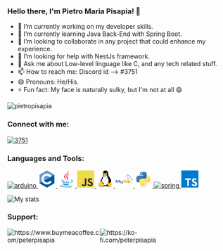### Hello there, I'm Pietro Maria Pisapia! 👋

- 🔭 I’m currently working on my developer skills.
- 🌱 I’m currently learning Java Back-End with Spring Boot.
- 👯 I’m looking to collaborate in any project that could enhance my experience.
- 🤔 I’m looking for help with NestJs framework.
- 💬 Ask me about Low-level linguage like C, and any tech related stuff.
- 📫 How to reach me: Discord id --> #3751
- 😄 Pronouns: He/His.
- ⚡ Fun fact: My face is naturally sulky, but I'm not at all :smile:

<p align="left"> <img src="https://komarev.com/ghpvc/?username=pietropisapia&label=Profile%20views&color=0e75b6&style=flat" alt="pietropisapia" /> </p>

<h3 align="left">Connect with me:</h3>
<p align="left">
<a href="https://discord.gg/3751" target="blank"><img align="center" src="https://raw.githubusercontent.com/rahuldkjain/github-profile-readme-generator/master/src/images/icons/Social/discord.svg" alt="3751" height="30" width="40" /></a>
</p>

<h3 align="left">Languages and Tools:</h3>
<p align="left"> 
  <a href="https://www.arduino.cc/" target="_blank" rel="noreferrer"> 
    <img src="https://cdn.worldvectorlogo.com/logos/arduino-1.svg" alt="arduino" width="40" height="40"/> 
  </a>
  <a href="https://www.cprogramming.com/" target="_blank" rel="noreferrer"> 
    <img src="https://raw.githubusercontent.com/devicons/devicon/master/icons/c/c-original.svg" alt="c" width="40" height="40"/> 
  </a> 
  <a href="https://www.java.com" target="_blank" rel="noreferrer"> 
    <img src="https://raw.githubusercontent.com/devicons/devicon/master/icons/java/java-original.svg" alt="java" width="40" height="40"/> 
  </a> 
  <a href="https://developer.mozilla.org/en-US/docs/Web/JavaScript" target="_blank" rel="noreferrer"> 
    <img src="https://raw.githubusercontent.com/devicons/devicon/master/icons/javascript/javascript-original.svg" alt="javascript" width="40" height="40"/> 
  </a> 
  <a href="https://www.linux.org/" target="_blank" rel="noreferrer"> 
    <img src="https://raw.githubusercontent.com/devicons/devicon/master/icons/linux/linux-original.svg" alt="linux" width="40" height="40"/> 
  </a> 
  <a href="https://www.mysql.com/" target="_blank" rel="noreferrer"> 
    <img src="https://raw.githubusercontent.com/devicons/devicon/master/icons/mysql/mysql-original-wordmark.svg" alt="mysql" width="40" height="40"/> 
  </a> 
  <a href="https://www.python.org" target="_blank" rel="noreferrer"> 
    <img src="https://raw.githubusercontent.com/devicons/devicon/master/icons/python/python-original.svg" alt="python" width="40" height="40"/> 
  </a> 
  <a href="https://spring.io/" target="_blank" rel="noreferrer"> 
    <img src="https://www.vectorlogo.zone/logos/springio/springio-icon.svg" alt="spring" width="40" height="40"/> 
  </a> 
  <a href="https://www.typescriptlang.org/" target="_blank" rel="noreferrer"> 
    <img src="https://raw.githubusercontent.com/devicons/devicon/master/icons/typescript/typescript-original.svg" alt="typescript" width="40" height="40"/> 
  </a> 
</p>


![My stats](https://github-readme-stats.vercel.app/api?username=PietroPisapia&show_icons=true&theme=onedark)

<h3 align="left">Support:</h3>

<p>
  <a href="https://www.buymeacoffee.com/peterpisapia"> 
    <img align="left" src="https://cdn.buymeacoffee.com/buttons/v2/default-yellow.png" height="50" width="210" alt="https://www.buymeacoffee.com/peterpisapia" />
  </a>
  <a href="https://ko-fi.com/peterpisapia"> 
    <img align="left" src="https://cdn.ko-fi.com/cdn/kofi3.png?v=3" height="50" width="210" alt="https://ko-fi.com/peterpisapia" />
  </a>
</p><br><br>
